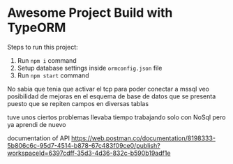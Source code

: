 # Awesome Project Build with TypeORM

Steps to run this project:

1. Run `npm i` command
2. Setup database settings inside `ormconfig.json` file
3. Run `npm start` command


No sabia que tenia que activar el tcp para poder conectar a mssql
veo posibilidad de mejoras en el esquema de base de datos que se presenta
puesto que se repiten campos en diversas tablas

tuve unos ciertos problemas llevaba tiempo trabajando solo con NoSql pero ya aprendi
de nuevo

documentation of API
https://web.postman.co/documentation/8198333-5b806c6c-95d7-4514-b878-67c483f09ce0/publish?workspaceId=6397cdff-35d3-4d36-832c-b590b19adf1e